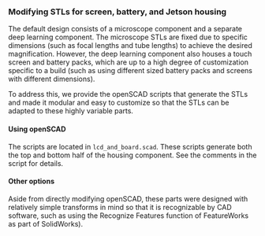 ### Modifying STLs for screen, battery, and Jetson housing

The default design consists of a microscope component and a separate deep learning component. The microscope STLs are fixed due to specific dimensions (such as focal lengths and tube lengths) to achieve the desired magnification. However, the deep learning component also houses a touch screen and battery packs, which are up to a high degree of customization specific to a build (such as using different sized battery packs and screens with different dimensions). 

To address this, we provide the openSCAD scripts that generate the STLs and made it modular and easy to customize so that the STLs can be adapted to these highly variable parts.

#### Using openSCAD

The scripts are located in `lcd_and_board.scad`. These scripts generate both the top and bottom half of the housing component. See the comments in the script for details.

#### Other options

Aside from directly modifying openSCAD, these parts were designed with relatively simple transforms in mind so that it is recognizable by CAD software, such as using the Recognize Features function of FeatureWorks as part of SolidWorks).
